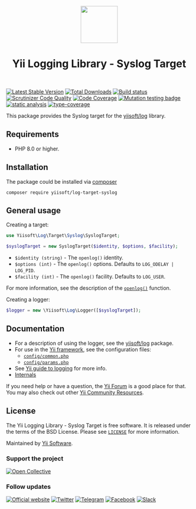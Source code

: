 <p align="center">
    <a href="https://github.com/yiisoft" target="_blank">
        <img src="https://avatars0.githubusercontent.com/u/993323" height="100px">
    </a>
    <h1 align="center">Yii Logging Library - Syslog Target</h1>
    <br>
</p>

[![Latest Stable Version](https://poser.pugx.org/yiisoft/log-target-syslog/v/stable.png)](https://packagist.org/packages/yiisoft/log-target-syslog)
[![Total Downloads](https://poser.pugx.org/yiisoft/log-target-syslog/downloads.png)](https://packagist.org/packages/yiisoft/log-target-syslog)
[![Build status](https://github.com/yiisoft/log-target-syslog/workflows/build/badge.svg)](https://github.com/yiisoft/log-target-syslog/actions?query=workflow%3Abuild)
[![Scrutinizer Code Quality](https://scrutinizer-ci.com/g/yiisoft/log-target-syslog/badges/quality-score.png?b=master)](https://scrutinizer-ci.com/g/yiisoft/log-target-syslog/?branch=master)
[![Code Coverage](https://scrutinizer-ci.com/g/yiisoft/log-target-syslog/badges/coverage.png?b=master)](https://scrutinizer-ci.com/g/yiisoft/log-target-syslog/?branch=master)
[![Mutation testing badge](https://img.shields.io/endpoint?style=flat&url=https%3A%2F%2Fbadge-api.stryker-mutator.io%2Fgithub.com%2Fyiisoft%2Flog-target-syslog%2Fmaster)](https://dashboard.stryker-mutator.io/reports/github.com/yiisoft/log-target-syslog/master)
[![static analysis](https://github.com/yiisoft/log-target-syslog/workflows/static%20analysis/badge.svg)](https://github.com/yiisoft/log-target-syslog/actions?query=workflow%3A%22static+analysis%22)
[![type-coverage](https://shepherd.dev/github/yiisoft/log-target-syslog/coverage.svg)](https://shepherd.dev/github/yiisoft/log-target-syslog)

This package provides the Syslog target for the [yiisoft/log](https://github.com/yiisoft/log) library.

## Requirements

- PHP 8.0 or higher.

## Installation

The package could be installed via [composer](https://getcomposer.org/download/)

```shell
composer require yiisoft/log-target-syslog
```

## General usage

Creating a target:

```php
use Yiisoft\Log\Target\Syslog\SyslogTarget;

$syslogTarget = new SyslogTarget($identity, $options, $facility);
```

- `$identity (string)` - The `openlog()` identity.
- `$options (int)` - The `openlog()` options. Defaults to `LOG_ODELAY | LOG_PID`.
- `$facility (int)` - The `openlog()` facility. Defaults to `LOG_USER`.

For more information, see the description of the [`openlog()`](https://www.php.net/openlog) function.

Creating a logger:

```php
$logger = new \Yiisoft\Log\Logger([$syslogTarget]);
```

## Documentation

- For a description of using the logger, see the [yiisoft/log](https://github.com/yiisoft/log) package.
- For use in the [Yii framework](https://www.yiiframework.com/), see the configuration files:
  - [`config/common.php`](https://github.com/yiisoft/log-target-syslog/blob/master/config/common.php)
  - [`config/params.php`](https://github.com/yiisoft/log-target-syslog/blob/master/config/params.php)
- See [Yii guide to logging](https://github.com/yiisoft/docs/blob/master/guide/en/runtime/logging.md) for more info.
- [Internals](docs/internals.md)

If you need help or have a question, the [Yii Forum](https://forum.yiiframework.com/c/yii-3-0/63) is a good place
for that. You may also check out other [Yii Community Resources](https://www.yiiframework.com/community).

## License

The Yii Logging Library - Syslog Target is free software. It is released under the terms of the BSD License.
Please see [`LICENSE`](./LICENSE.md) for more information.

Maintained by [Yii Software](https://www.yiiframework.com/).

### Support the project

[![Open Collective](https://img.shields.io/badge/Open%20Collective-sponsor-7eadf1?logo=open%20collective&logoColor=7eadf1&labelColor=555555)](https://opencollective.com/yiisoft)

### Follow updates

[![Official website](https://img.shields.io/badge/Powered_by-Yii_Framework-green.svg?style=flat)](https://www.yiiframework.com/)
[![Twitter](https://img.shields.io/badge/twitter-follow-1DA1F2?logo=twitter&logoColor=1DA1F2&labelColor=555555?style=flat)](https://twitter.com/yiiframework)
[![Telegram](https://img.shields.io/badge/telegram-join-1DA1F2?style=flat&logo=telegram)](https://t.me/yii3en)
[![Facebook](https://img.shields.io/badge/facebook-join-1DA1F2?style=flat&logo=facebook&logoColor=ffffff)](https://www.facebook.com/groups/yiitalk)
[![Slack](https://img.shields.io/badge/slack-join-1DA1F2?style=flat&logo=slack)](https://yiiframework.com/go/slack)
